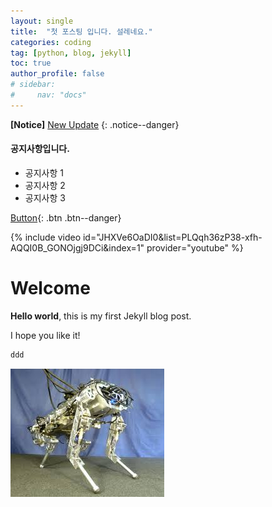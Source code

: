 ```yaml
---
layout: single
title:  "첫 포스팅 입니다. 설레네요."
categories: coding
tag: [python, blog, jekyll] 
toc: true 
author_profile: false
# sidebar:
#     nav: "docs"
---
```

**[Notice]** [New Update](https://kimdoyoung1997.github.io/)
{: .notice--danger}

<div class="notice--success">
<h4>공지사항입니다.</h4>
<ul>
    <li>공지사항 1</li>
    <li>공지사항 2</li>
    <li>공지사항 3</li>
</ul>

</div>

[Button](https://naver.com){: .btn .btn--danger}

{% include video id="JHXVe6OaDI0&list=PLQqh36zP38-xfh-AQQI0B_GONOjgj9DCi&index=1" provider="youtube" %}

# Welcome

**Hello world**, this is my first Jekyll blog post.

I hope you like it!

```python
ddd
```

![download](../images/2024-10-08-first/download.jpeg)

